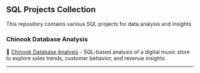 ## SQL Projects Collection  

This repository contains various SQL projects for data analysis and insights.  

### **Chinook Database Analysis**  
📌 [Chinook Database Analysis](chinook-database-analysis/) - SQL-based analysis of a digital music store to explore sales trends, customer behavior, and revenue insights.  

---
